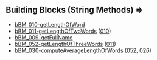 ## Building Blocks (String Methods) =>
  * [bBM_010-getLengthOfWord](https://challenge.makerpass.com/c/defa386bf083fec1f7e11ef3d18ce50d)
  * [bBM_011-getLengthOfTwoWords](https://challenge.makerpass.com/c/3863e0834e8377051b3345608b09450a) ([010](https://challenge.makerpass.com/c/defa386bf083fec1f7e11ef3d18ce50d))
  * [bBM_009-getFullName](https://challenge.makerpass.com/c/95e6adb5ab0ed0cac57925c81cabc9df)
  * [bBM_052-getLengthOfThreeWords](https://challenge.makerpass.com/c/5bdf07fa23c1c459988375304a86a9f6) ([011](https://challenge.makerpass.com/c/3863e0834e8377051b3345608b09450a))
  * [bBM_030-computeAverageLengthOfWords](https://challenge.makerpass.com/c/d58762c1433c4bb38cc7c900d323918f) ([052](https://challenge.makerpass.com/c/5bdf07fa23c1c459988375304a86a9f6), [026](https://challenge.makerpass.com/c/02a2312997d8010133bd4c877be7bff7))